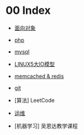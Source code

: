 # 00 Index


* [面向对象](/oop.md)

* [php](/oop.md)

* [mysql](/oop.md)

* [LINUX5大IO模型](/oop.md)

* [memcached & redis](/note-index.md)

* [git](git/index.md)
* [算法] LeetCode
* [运维](ops/index.md)
* [机器学习] 吴恩达教学课程
